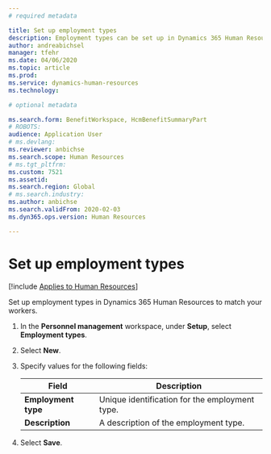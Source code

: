 ```yaml
---
# required metadata

title: Set up employment types
description: Employment types can be set up in Dynamics 365 Human Resources to match your workers.
author: andreabichsel
manager: tfehr
ms.date: 04/06/2020
ms.topic: article
ms.prod: 
ms.service: dynamics-human-resources
ms.technology: 

# optional metadata

ms.search.form: BenefitWorkspace, HcmBenefitSummaryPart
# ROBOTS: 
audience: Application User
# ms.devlang: 
ms.reviewer: anbichse
ms.search.scope: Human Resources
# ms.tgt_pltfrm: 
ms.custom: 7521
ms.assetid: 
ms.search.region: Global
# ms.search.industry: 
ms.author: anbichse
ms.search.validFrom: 2020-02-03
ms.dyn365.ops.version: Human Resources

---
```


# Set up employment types

[!include [Applies to Human Resources](../includes/applies-to-hr.md)]

Set up employment types in Dynamics 365 Human Resources to match your workers.

1. In the **Personnel management** workspace, under **Setup**, select **Employment types**.

2. Select **New**.

3. Specify values for the following fields:

   | Field | Description |
   | --- | --- |
   | **Employment type** | Unique identification for the employment type. |
   | **Description** | A description of the employment type. |

4. Select **Save**. 

